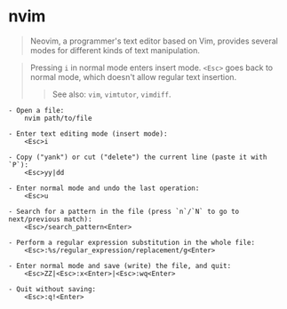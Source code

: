 # nvim

> Neovim, a programmer's text editor based on Vim, provides several modes for different kinds of text manipulation.

> Pressing `i` in normal mode enters insert mode. `<Esc>` goes back to normal mode, which doesn't allow regular text insertion.
>> See also: `vim`, `vimtutor`, `vimdiff`.

```shell
- Open a file:
    nvim path/to/file

- Enter text editing mode (insert mode):
    <Esc>i

- Copy ("yank") or cut ("delete") the current line (paste it with `P`):
    <Esc>yy|dd

- Enter normal mode and undo the last operation:
    <Esc>u

- Search for a pattern in the file (press `n`/`N` to go to next/previous match):
    <Esc>/search_pattern<Enter>

- Perform a regular expression substitution in the whole file:
    <Esc>:%s/regular_expression/replacement/g<Enter>

- Enter normal mode and save (write) the file, and quit:
    <Esc>ZZ|<Esc>:x<Enter>|<Esc>:wq<Enter>

- Quit without saving:
    <Esc>:q!<Enter>

```
